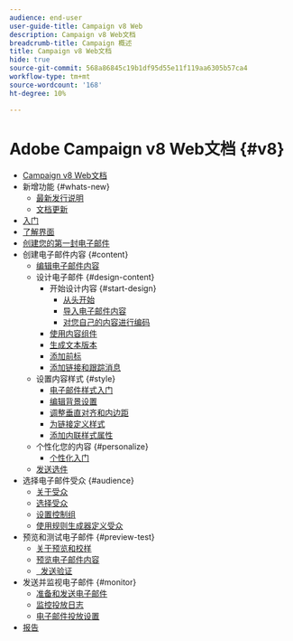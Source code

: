 ```yaml
---
audience: end-user
user-guide-title: Campaign v8 Web
description: Campaign v8 Web文档
breadcrumb-title: Campaign 概述
title: Campaign v8 Web文档
hide: true
source-git-commit: 568a86845c19b1df95d55e11f119aa6305b57ca4
workflow-type: tm+mt
source-wordcount: '168'
ht-degree: 10%

---
```



# Adobe Campaign v8 Web文档 {#v8}

+ [Campaign v8 Web文档](campaign-web-home.md)
+ 新增功能 {#whats-new}
   + [最新发行说明](rn/release-notes.md)
   + [文档更新](rn/documentation-updates.md)
+ [入门](get-started/get-started.md)
+ [了解界面](get-started/user-interface.md)
+ [创建您的第一封电子邮件](email/create-email.md)
+ 创建电子邮件内容 {#content}
   + [编辑电子邮件内容](content/edit-content.md)
   + 设计电子邮件 {#design-content}
      + 开始设计内容 {#start-design}
         + [从头开始 ](content/create-email-content.md)
         + [导入电子邮件内容](content/existing-content.md)
         + [对您自己的内容进行编码](content/code-content.md)
      + [使用内容组件](content/content-components.md)
      + [生成文本版本](content/text-version-email.md)
      + [添加前标](content/preheader.md)
      + [添加链接和跟踪消息](content/message-tracking.md)
   + 设置内容样式 {#style}
      + [电子邮件样式入门](content/get-started-email-style.md)
      + [编辑背景设置](content/backgrounds.md)
      + [调整垂直对齐和内边距](content/alignment-and-padding.md)
      + [为链接定义样式](content/styling-links.md)
      + [添加内联样式属性](content/inline-styling.md)
   + 个性化您的内容 {#personalize}
      + [个性化入门](personalization/personalize.md)
   + [发送选件](content/offers.md)
+ 选择电子邮件受众 {#audience}
   + [关于受众](audience/about-audiences.md)
   + [选择受众](audience/add-audience.md)
   + [设置控制组](audience/control-group.md)
   + [使用规则生成器定义受众](audience/segment-builder.md)
+ 预览和测试电子邮件 {#preview-test}
   + [关于预览和校样](preview-test/preview-test.md)
   + [预览电子邮件内容](preview-test/preview-content.md)
   + [  发送验证](preview-test/proofs.md)
+ 发送并监视电子邮件 {#monitor}
   + [准备和发送电子邮件](monitor/prepare-send.md)
   + [监控投放日志](monitor/delivery-logs.md)
   + [电子邮件投放设置](advanced-settings/delivery-settings.md)
+ [报告](reporting/reports.md)
